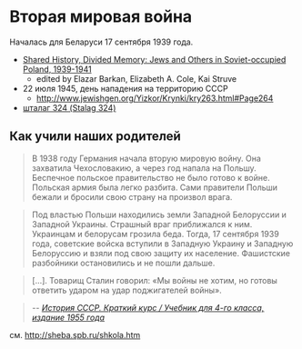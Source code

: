 # Вторая мировая война 

Началась для Беларуси 17 сентября 1939 года.

* [Shared History, Divided Memory: Jews and Others in Soviet-occupied Poland, 1939-1941](https://books.google.by/books?id=_BbvQbiaqAEC&lpg=PA338&ots=tJrpU6qGji&dq=Lola%20Wolf-Resnik&pg=PP1#v=onepage&q&f=false)
  * edited by Elazar Barkan, Elizabeth A. Cole, Kai Struve
* 22 июля 1945, день нападения на территорию СССР
  * http://www.jewishgen.org/Yizkor/Krynki/kry263.html#Page264
* [шталаг 324 (Stalag 324)](https://github.com/irnc/stalag-324)

## Как учили наших родителей

> В 1938 году Германия начала вторую мировую войну. Она захватила Чехословакию, а через год напала на Польшу. Беспечное польское правительство не было готово к войне. Польская армия была легко разбита. Сами правители Польши бежали и бросили свою страну на произвол врага.

> Под властью Польши находились земли Западной Белоруссии и Западной Украины. Страшный враг приближался к ним. Украинцам и белорусам грозила беда. Тогда, 17 сентября 1939 года, советские войска вступили в Западную Украину и Западную Белоруссию и взяли под свою защиту их население. Фашистские разбойники остановились и не пошли дальше.

> [...]. Товарищ Сталин говорил: «Мы войны не хотим, но готовы ответить ударом на удар поджигателей войны».

> -- [_История СССР. Краткий курс / Учебник для 4-го класса, издание 1955 года_](http://www.e-reading.club/chapter.php/1001394/81/Shestakov_L_-_Istoriya_SSSR._Kratkiy_kurc.html)

см. http://sheba.spb.ru/shkola.htm
